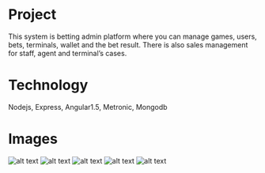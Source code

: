 # Project
This system is betting admin platform where you can manage games, users, bets, terminals, wallet and the bet result. There is also sales management for staff, agent and terminal’s cases. 

# Technology
Nodejs, Express, Angular1.5, Metronic, Mongodb

# Images
![alt text](https://github.com/bigshoesdev/BetStar/blob/master/Screenshot_1.png?raw=true)
![alt text](https://github.com/bigshoesdev/BetStar/blob/master/Screenshot_2.png?raw=true)
![alt text](https://github.com/bigshoesdev/BetStar/blob/master/Screenshot_3.png?raw=true)
![alt text](https://github.com/bigshoesdev/BetStar/blob/master/Screenshot_4.png?raw=true)
![alt text](https://github.com/bigshoesdev/BetStar/blob/master/Screenshot_5.png?raw=true)
